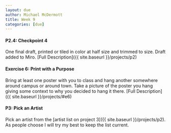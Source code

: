 ```yaml
---
layout: due
author: Michael McDermott
title: Week 9
categories: [due]
---
```

#### P2.4: Checkpoint 4
One final draft, printed or tiled in color at half size and trimmed to size. Draft added to Miro. [Full Description]({{ site.baseurl }}/projects/p2)

#### Exercise 6: Print with a Purpose
Bring at least one poster with you to class and hang another somewhere around campus or around town. Take a picture of the poster you hang giving some context to why you decided to hang it there. [Full Description]({{ site.baseurl }}/projects/#e6)

#### P3: Pick an Artist
Pick an artist from the [artist list on project 3]({{ site.baseurl }}/projects/p2). As people choose I will try my best to keep the list current.
